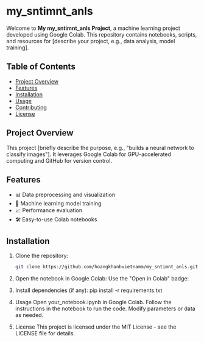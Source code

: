 # my_sntimnt_anls

Welcome to **My my_sntimnt_anls Project**, a machine learning project developed using Google Colab. This repository contains notebooks, scripts, and resources for [describe your project, e.g., data analysis, model training].

## Table of Contents
- [Project Overview](#project-overview)
- [Features](#features)
- [Installation](#installation)
- [Usage](#usage)
- [Contributing](#contributing)
- [License](#license)

## Project Overview
This project [briefly describe the purpose, e.g., "builds a neural network to classify images"]. It leverages Google Colab for GPU-accelerated computing and GitHub for version control.

## Features
- 📊 Data preprocessing and visualization
- 🤖 Machine learning model training
- 📈 Performance evaluation
- 🛠️ Easy-to-use Colab notebooks

## Installation
1. Clone the repository:
   ```bash
   git clone https://github.com/hoangkhanhvietnamm/my_sntimnt_anls.git

2. Open the notebook in Google Colab:
   Use the "Open in Colab" badge:

3. Install dependencies (if any):
   pip install -r requirements.txt

4. Usage
   Open your_notebook.ipynb in Google Colab.
   Follow the instructions in the notebook to run the code.
   Modify parameters or data as needed.
5. License
   This project is licensed under the MIT License - see the LICENSE file for details.

